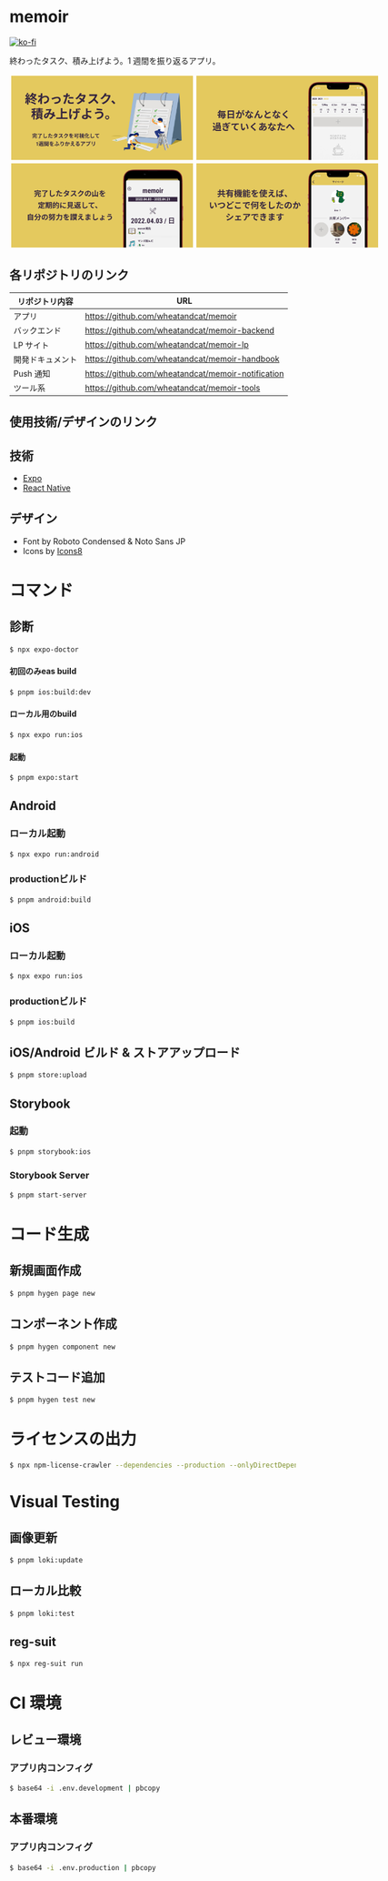 # memoir

[![ko-fi](https://ko-fi.com/img/githubbutton_sm.svg)](https://ko-fi.com/K3K5E9FLI)

終わったタスク、積み上げよう。1 週間を振り返るアプリ。

<div style="display:flex">
    <img src="./doc/001.jpg" width="320" style="padding:3px"/>
    <img src="./doc/002.jpg" width="320" style="padding:3px"/>
</div>
<div style="display:flex">
    <img src="./doc/003.jpg" width="320" style="padding:3px"/>
    <img src="./doc/004.jpg" width="320" style="padding:3px"/>
</div>

## 各リポジトリのリンク

| リポジトリ内容   | URL                                                |
| ---------------- | -------------------------------------------------- |
| アプリ           | https://github.com/wheatandcat/memoir              |
| バックエンド     | https://github.com/wheatandcat/memoir-backend      |
| LP サイト        | https://github.com/wheatandcat/memoir-lp           |
| 開発ドキュメント | https://github.com/wheatandcat/memoir-handbook     |
| Push 通知        | https://github.com/wheatandcat/memoir-notification |
| ツール系         | https://github.com/wheatandcat/memoir-tools        |

## 使用技術/デザインのリンク

## 技術

- [Expo](https://expo.io/)
- [React Native](https://reactnative.dev/)

## デザイン

- Font by Roboto Condensed & Noto Sans JP
- Icons by [Icons8](https://icons8.jp/)

# コマンド

## 診断

```bash
$ npx expo-doctor
```


#### 初回のみeas build

```bash
$ pnpm ios:build:dev
```

#### ローカル用のbuild

```bash
$ npx expo run:ios
```

#### 起動

```bash
$ pnpm expo:start
```

## Android


### ローカル起動

```bash
$ npx expo run:android
```

### productionビルド

```bash
$ pnpm android:build
```

## iOS

### ローカル起動

```bash
$ npx expo run:ios
```

### productionビルド

```bash
$ pnpm ios:build
```

## iOS/Android ビルド & ストアアップロード


```bash
$ pnpm store:upload
```


## Storybook

### 起動

```bash
$ pnpm storybook:ios
```

### Storybook Server

```bash
$ pnpm start-server
```

# コード生成

## 新規画面作成

```bash
$ pnpm hygen page new
```

## コンポーネント作成

```bash
$ pnpm hygen component new
```

## テストコード追加

```bash
$ pnpm hygen test new
```

# ライセンスの出力

```bash
$ npx npm-license-crawler --dependencies --production --onlyDirectDependencies --omitVersion --json ./src/licenses.json
```

# Visual Testing

## 画像更新

```bash
$ pnpm loki:update
```

## ローカル比較

```bash
$ pnpm loki:test
```

## reg-suit

```bash
$ npx reg-suit run
```

# CI 環境

## レビュー環境

### アプリ内コンフィグ

```bash
$ base64 -i .env.development | pbcopy
```

## 本番環境

### アプリ内コンフィグ

```bash
$ base64 -i .env.production | pbcopy
```
